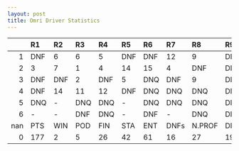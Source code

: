 ```yaml
---
layout: post 
title: Omri Driver Statistics
--- 
```


|     | R1   | R2   | R3   | R4   | R5   | R6   | R7   | R8     | R9   | R10   | R11   | R12   | Points   | Pos   |
|----:|:-----|:-----|:-----|:-----|:-----|:-----|:-----|:-------|:-----|:------|:------|:------|:---------|:------|
|   1 | DNF  | 6    | 6    | 5    | DNF  | DNF  | 12   | 9      | DNF  | 7     | 13    | 2     | nan      | nan   |
|   2 | 3    | 7    | 1    | 4    | 14   | 15   | 4    | DNF    | DNF  | 6     | DNQ   | 14    | nan      | nan   |
|   3 | DNF  | DNF  | 2    | DNF  | 5    | DNQ  | DNF  | 9      | DNF  | 1     | 18    | 10    | nan      | nan   |
|   4 | DNF  | 14   | 11   | 12   | DNF  | DNQ  | DNQ  | DNQ    | DNQ  | DNF   | DNQ   | -     | 0.0      | 42.0  |
|   5 | DNQ  | -    | DNQ  | DNQ  | -    | DNQ  | DNQ  | DNQ    | DNQ  | DNQ   | DNQ   | -     | 0.0      | 50.0  |
|   6 | -    | -    | DNF  | DNQ  | -    | DNF  | -    | DNQ    | DNQ  | nan   | nan   | nan   | 0.0      | 55.0  |
| nan | PTS  | WIN  | POD  | FIN  | STA  | ENT  | DNFs | N.PROF | DNQ  | %FIN  | PPR   | BST   | CHA      | RNK   |
|   0 | 177  | 2    | 5    | 26   | 42   | 61   | 16   | 27     | 19   | 61.9  | 2.9   | 1     | 0.0      | 11.0  |
